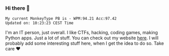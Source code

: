 ### Hi there 👋
<!-- PB START -->
```
My current MonkeyType PB is - WPM:94.21 Acc:97.42
Updated on: 10:23:23 CEST Time
```
<!-- PB END -->
I'm an IT person, just overall. I like CTFs, hacking, coding games, making Python apps. Just a lot of stuff.
You can check out my website [here](https://skill3472.github.io/).
I will probably add some interesting stuff here, when I get the idea to do so. Take care ❤️
